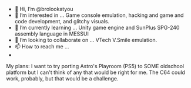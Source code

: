 - 👋 Hi, I’m @brolookatyou
- 👀 I’m interested in ... Game console emulation, hacking and game and code development, and glitchy visuals.
- 🌱 I’m currently learning ... Unity game engine and SunPlus SPG-240 assembly language in MESSUI
- 💞️ I’m looking to collaborate on ... VTech V.Smile emulation.
- 📫 How to reach me ...
-
My plans:
I want to try porting Astro's Playroom (PS5) to SOME oldschool platform but I can't think of any that would be right for me.
The C64 could work, probably, but that would be a challenge.

<!---
brolookatyou/brolookatyou is a ✨ special ✨ repository because its `README.md` (this file) appears on your GitHub profile.
You can click the Preview link to take a look at your changes.
--->
